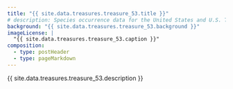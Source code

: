 ```yaml
---
title: "{{ site.data.treasures.treasure_53.title }}"
# description: Species occurrence data for the United States and U.S. Territories.
background: "{{ site.data.treasures.treasure_53.background }}"
imageLicense: |
  "{{ site.data.treasures.treasure_53.caption }}"
composition:
  - type: postHeader
  - type: pageMarkdown
---
```


{{ site.data.treasures.treasure_53.description }}